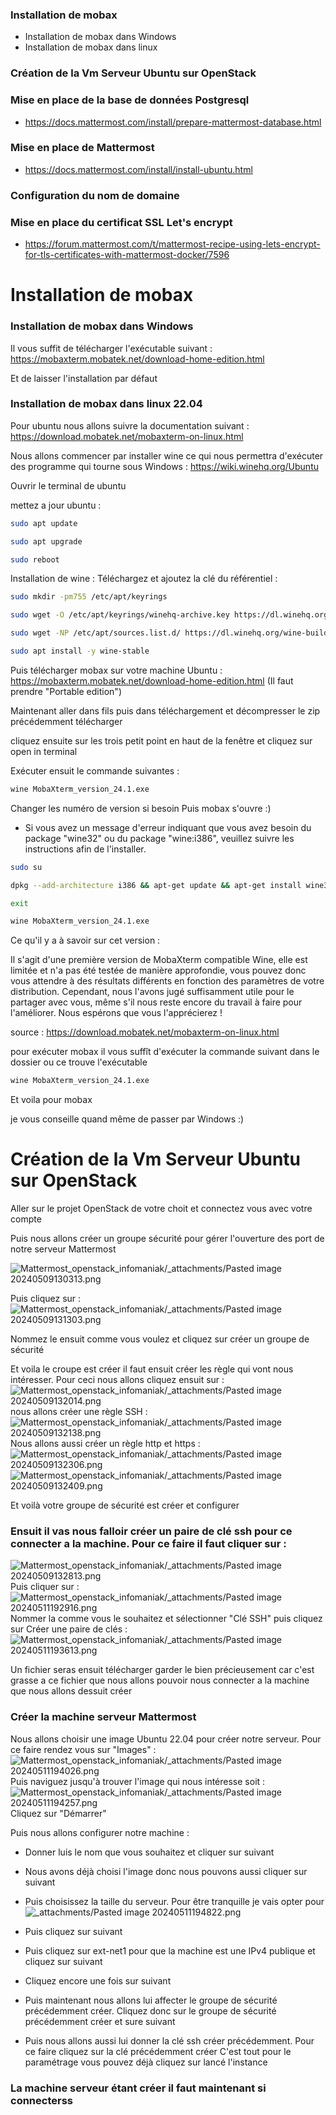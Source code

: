 
### Installation de mobax
- Installation de mobax dans Windows
- Installation de mobax dans linux

### Création de la Vm Serveur Ubuntu sur OpenStack

### Mise en place de la base de données Postgresql
 - https://docs.mattermost.com/install/prepare-mattermost-database.html

### Mise en place de Mattermost
 - https://docs.mattermost.com/install/install-ubuntu.html

### Configuration du nom de domaine
### Mise en place du certificat SSL Let's encrypt
- https://forum.mattermost.com/t/mattermost-recipe-using-lets-encrypt-for-tls-certificates-with-mattermost-docker/7596











# Installation de mobax
### Installation de mobax dans Windows

Il vous suffit de télécharger l'exécutable suivant : https://mobaxterm.mobatek.net/download-home-edition.html

Et de laisser l'installation par défaut

### Installation de mobax dans linux 22.04

Pour ubuntu nous allons suivre la documentation suivant : https://download.mobatek.net/mobaxterm-on-linux.html 

Nous allons commencer par installer wine ce qui nous permettra d'exécuter des programme qui tourne sous Windows : https://wiki.winehq.org/Ubuntu

Ouvrir le terminal de ubuntu

mettez a jour ubuntu :
```bash
sudo apt update
```

```bash
sudo apt upgrade
```

```bash
sudo reboot
```

Installation de wine : 
Téléchargez et ajoutez la clé du référentiel :

```bash
sudo mkdir -pm755 /etc/apt/keyrings
```

```bash
sudo wget -O /etc/apt/keyrings/winehq-archive.key https://dl.winehq.org/wine-builds/winehq.key
```

```bash
sudo wget -NP /etc/apt/sources.list.d/ https://dl.winehq.org/wine-builds/ubuntu/dists/jammy/winehq-jammy.sources
```

```bash
sudo apt install -y wine-stable  
```

Puis télécharger mobax sur votre machine Ubuntu : https://mobaxterm.mobatek.net/download-home-edition.html (Il faut prendre "Portable edition")

Maintenant aller dans fils puis dans téléchargement et décompresser le zip précédemment télécharger

cliquez ensuite sur les trois petit point en haut de la fenêtre et cliquez sur open in terminal

Exécuter ensuit le commande suivantes :

```bash
wine MobaXterm_version_24.1.exe
```
 Changer les numéro de version si besoin
 Puis mobax s'ouvre :)

- Si vous avez un message d'erreur indiquant que vous avez besoin du package "wine32" ou du package "wine:i386", veuillez suivre les instructions afin de l'installer.

```bash
sudo su
```

```bash
dpkg --add-architecture i386 && apt-get update && apt-get install wine32
```

```bash
exit
```

```bash
wine MobaXterm_version_24.1.exe
```


Ce qu'il y a à savoir sur cet version :

Il s'agit d'une première version de MobaXterm compatible Wine, elle est limitée et n'a pas été testée de manière approfondie, vous pouvez donc vous attendre à des résultats différents en fonction des paramètres de votre distribution. Cependant, nous l'avons jugé suffisamment utile pour le partager avec vous, même s'il nous reste encore du travail à faire pour l'améliorer. Nous espérons que vous l'apprécierez !

source : https://download.mobatek.net/mobaxterm-on-linux.html

pour exécuter mobax il vous suffît d'exécuter la commande suivant dans le dossier ou ce trouve l'exécutable

```bash
wine MobaXterm_version_24.1.exe
```

Et voila pour mobax

je vous conseille quand même de passer par Windows :)




# Création de la Vm Serveur Ubuntu sur OpenStack

Aller sur le projet OpenStack de votre choit et connectez vous avec votre compte


Puis nous allons créer un groupe sécurité pour gérer l'ouverture des port de notre serveur Mattermost

![Mattermost_openstack_infomaniak/_attachments/Pasted image 20240509130313.png](Mattermost_openstack_infomaniak/_attachments/Pasted%20image%2020240509130313.png)

Puis cliquez sur :
![Mattermost_openstack_infomaniak/_attachments/Pasted image 20240509131303.png](Mattermost_openstack_infomaniak/_attachments/Pasted%20image%2020240509131303.png)

Nommez le ensuit comme vous voulez et cliquez sur créer un groupe de sécurité

Et voila le croupe est créer il faut ensuit créer les règle qui vont nous intéresser. Pour ceci nous allons cliquez ensuit sur :
![Mattermost_openstack_infomaniak/_attachments/Pasted image 20240509132014.png](Mattermost_openstack_infomaniak/_attachments/Pasted%20image%2020240509132014.png)
 nous allons créer une règle SSH :
 ![Mattermost_openstack_infomaniak/_attachments/Pasted image 20240509132138.png](Mattermost_openstack_infomaniak/_attachments/Pasted%20image%2020240509132138.png)
 Nous allons aussi créer un règle http et https :
 ![Mattermost_openstack_infomaniak/_attachments/Pasted image 20240509132306.png](Mattermost_openstack_infomaniak/_attachments/Pasted%20image%2020240509132306.png)
 ![Mattermost_openstack_infomaniak/_attachments/Pasted image 20240509132409.png](Mattermost_openstack_infomaniak/_attachments/Pasted%20image%2020240509132409.png)

Et voilà votre groupe de sécurité est créer et configurer

### Ensuit il vas nous falloir créer un paire de clé ssh pour ce connecter a la machine. Pour ce faire il faut cliquer sur :

![Mattermost_openstack_infomaniak/_attachments/Pasted image 20240509132813.png](Mattermost_openstack_infomaniak/_attachments/Pasted%20image%2020240509132813.png)
Puis cliquer sur :
![Mattermost_openstack_infomaniak/_attachments/Pasted image 20240511192916.png](Mattermost_openstack_infomaniak/_attachments/Pasted%20image%2020240511192916.png)
Nommer la comme vous le souhaitez et sélectionner "Clé SSH" puis cliquez sur  Créer une paire de clés : 
![Mattermost_openstack_infomaniak/_attachments/Pasted image 20240511193613.png](Mattermost_openstack_infomaniak/_attachments/Pasted%20image%2020240511193613.png)

Un fichier seras ensuit télécharger garder le bien précieusement car c'est grasse a ce fichier que nous allons pouvoir nous connecter a la machine que nous allons dessuit créer

### Créer la machine serveur Mattermost

Nous allons choisir une image Ubuntu 22.04 pour créer notre serveur. Pour ce faire rendez vous sur "Images" : 
![Mattermost_openstack_infomaniak/_attachments/Pasted image 20240511194026.png](Mattermost_openstack_infomaniak/_attachments/Pasted%20image%2020240511194026.png)
Puis naviguez jusqu'à trouver l'image qui nous intéresse soit :
![Mattermost_openstack_infomaniak/_attachments/Pasted image 20240511194257.png](Mattermost_openstack_infomaniak/_attachments/Pasted%20image%2020240511194257.png)
 Cliquez sur "Démarrer"

Puis nous allons configurer notre machine :

- Donner luis le nom que vous souhaitez et cliquer sur suivant
- Nous avons déjà choisi l'image donc nous pouvons aussi cliquer sur suivant
- Puis choisissez la taille du serveur. Pour être tranquille je vais opter pour 
![_attachments/Pasted image 20240511194822.png](_attachments/Pasted%20image%2020240511194822.png)

- Puis cliquez sur suivant
- Puis cliquez sur ext-net1 pour que la machine est une IPv4 publique et cliquez sur suivant
- Cliquez encore une fois sur suivant
- Puis maintenant nous allons lui affecter le groupe de sécurité précédemment créer. Cliquez donc sur le groupe de sécurité précédemment créer et sure suivant
- Puis nous allons aussi lui donner la clé ssh créer précédemment. Pour ce faire cliquez sur la clé précédemment créer
C'est tout pour le paramétrage vous pouvez déjà cliquez sur lancé l'instance

### La machine serveur étant créer il faut maintenant si connecterss


